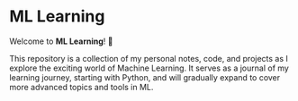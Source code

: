 # ML Learning

Welcome to **ML Learning**! 🚀  

This repository is a collection of my personal notes, code, and projects as I explore the exciting world of Machine Learning. It serves as a journal of my learning journey, starting with Python, and will gradually expand to cover more advanced topics and tools in ML.
